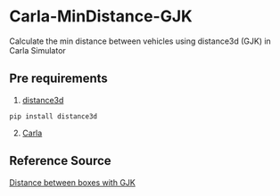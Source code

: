 # Carla-MinDistance-GJK
Calculate the min distance between vehicles using distance3d (GJK) in Carla Simulator 
## Pre requirements
1. [distance3d](https://github.com/AlexanderFabisch/distance3d)
```
pip install distance3d
```
2. [Carla](https://github.com/carla-simulator/carla)
## Reference Source
[Distance between boxes with GJK](https://alexanderfabisch.github.io/distance3d/_auto_examples/gjk/plot_box.html#sphx-glr-auto-examples-gjk-plot-box-py)

